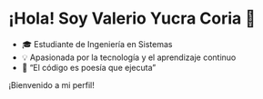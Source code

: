 # ¡Hola! Soy Valerio Yucra Coria 👋

- 🎓 Estudiante de Ingeniería en Sistemas
- 💡 Apasionada por la tecnología y el aprendizaje continuo
- 💬 “El código es poesía que ejecuta”

¡Bienvenido a mi perfil!
